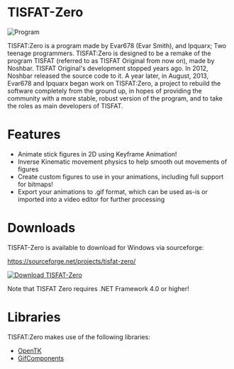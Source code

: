 TISFAT-Zero
===========
![Program](http://puu.sh/9JEpz/ae8b491a2a.png)

TISFAT:Zero is a program made by Evar678 (Evar Smith), and Ipquarx; Two teenage programmers. TISFAT:Zero is designed to be a remake of the program TISFAT (referred to as TISFAT Original from now on), made by Noshbar. TISFAT Original's development stopped years ago. In 2012, Noshbar released the source code to it. A year later, in August, 2013, Evar678 and Ipquarx began work on TISFAT:Zero, a project to rebuild the software completely from the ground up, in hopes of providing the community with a more stable, robust version of the program, and to take the roles as main developers of TISFAT.

Features
===========
* Animate stick figures in 2D using Keyframe Animation!
* Inverse Kinematic movement physics to help smooth out movements of figures
* Create custom figures to use in your animations, including full support for bitmaps!
* Export your animations to .gif format, which can be used as-is or imported into a video editor for further processing


Downloads
===========
TISFAT-Zero is available to download for Windows via sourceforge: 

https://sourceforge.net/projects/tisfat-zero/

[![Download TISFAT-Zero](https://a.fsdn.com/con/app/sf-download-button)](https://sourceforge.net/projects/tisfat-zero/files/latest/download)

Note that TISFAT Zero requires .NET Framework 4.0 or higher!


Libraries
===========
TISFAT:Zero makes use of the following libraries:

 * [OpenTK](http://www.opentk.com/)
 * [GifComponents](http://sourceforge.net/projects/gifcomponents/)
